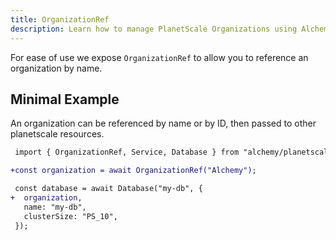 ```yaml
---
title: OrganizationRef
description: Learn how to manage PlanetScale Organizations using Alchemy.
---
```


For ease of use we expose `OrganizationRef` to allow you to reference an organization by name.

## Minimal Example

An organization can be referenced by name or by ID, then passed to other planetscale resources.

```diff lang="ts"
 import { OrganizationRef, Service, Database } from "alchemy/planetscale";

+const organization = await OrganizationRef("Alchemy");

 const database = await Database("my-db", {
+  organization,
   name: "my-db",
   clusterSize: "PS_10",
 });
```